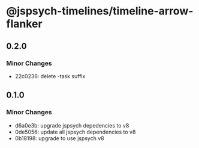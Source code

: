 # @jspsych-timelines/timeline-arrow-flanker

## 0.2.0

### Minor Changes

- 22c0236: delete -task suffix

## 0.1.0

### Minor Changes

- d6a0e3b: upgrade jspsych depedencies to v8
- 0de5056: update all jspsych dependencies to v8
- 0b18198: upgrade to use jspsych v8
